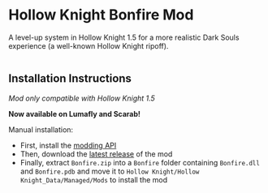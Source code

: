# Hollow Knight Bonfire Mod

A level-up system in Hollow Knight 1.5 for a more realistic Dark Souls experience (a well-known Hollow Knight ripoff).

<img src="https://github.com/TheodoreChristianRadu/Bonfire/blob/master/Resources/Bonfy.gif" alt="" />

## Installation Instructions

*Mod only compatible with Hollow Knight 1.5*

**Now available on Lumafly and Scarab!**

Manual installation:
+ First, install the [modding API](https://github.com/hk-modding/api)
+ Then, download the [latest release](https://github.com/TheodoreChristianRadu/Bonfire/releases/latest) of the mod
+ Finally, extract `Bonfire.zip` into a `Bonfire` folder containing `Bonfire.dll` and `Bonfire.pdb` and move it to `Hollow Knight/Hollow Knight_Data/Managed/Mods` to install the mod
